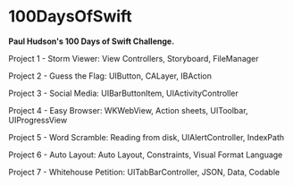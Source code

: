 # 100DaysOfSwift
**Paul Hudson's 100 Days of Swift Challenge.**

Project 1 - Storm Viewer: View Controllers, Storyboard, FileManager

Project 2 - Guess the Flag: UIButton, CALayer, IBAction

Project 3 - Social Media: UIBarButtonItem, UIActivityController

Project 4 - Easy Browser: WKWebView, Action sheets, UIToolbar, UIProgressView

Project 5 - Word Scramble: Reading from disk, UIAlertController, IndexPath

Project 6 - Auto Layout: Auto Layout, Constraints, Visual Format Language

Project 7 - Whitehouse Petition: UITabBarController, JSON, Data, Codable
